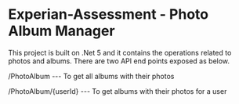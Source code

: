 # Experian-Assessment - Photo Album Manager

This project is built on .Net 5 and it contains the operations related to photos and albums. There are two API end points exposed as below.

/PhotoAlbum --- To get all albums with their photos

/PhotoAlbum/{userId} --- To get albums with their photos for a user
